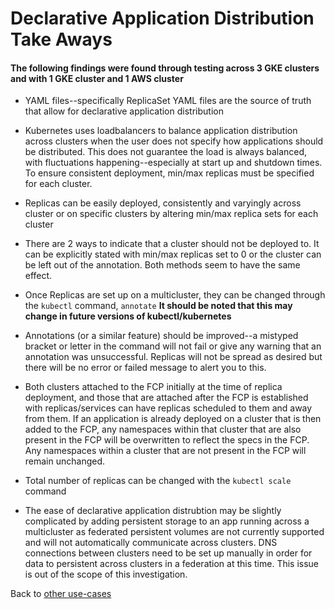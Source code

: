 # Declarative Application Distribution Take Aways
#### The following findings were found through testing across 3 GKE clusters and with 1 GKE cluster and 1 AWS cluster

- YAML files--specifically ReplicaSet YAML files are the source of truth that allow for declarative application distribution

- Kubernetes uses loadbalancers to balance application distribution across clusters when the user does not specify how applications should be distributed. This does not guarantee the load is always balanced, with fluctuations happening--especially at start up and shutdown times. To ensure consistent deployment, min/max replicas must be specified for each cluster.

- Replicas can be easily deployed, consistently and varyingly across cluster or on specific clusters by altering min/max replica sets for each cluster

- There are 2 ways to indicate that a cluster should not be deployed to. It can be explicitly stated with min/max replicas set to 0 or the cluster can be left out of the annotation. Both methods seem to have the same effect.

- Once Replicas are set up on a multicluster, they can be changed through the `kubectl` command, `annotate` **It should be noted that this may change in future versions of kubectl/kubernetes**

- Annotations (or a similar feature) should be improved--a mistyped bracket or letter in the command will not fail or give any warning that an annotation was unsuccessful. Replicas will not be spread as desired but there will be no error or failed message to alert you to this.

- Both clusters attached to the FCP initially at the time of replica deployment, and those that are attached after the FCP is established with replicas/services can have replicas scheduled to them and away from them.  If an application is already deployed on a cluster that is then added to the FCP, any namespaces within that cluster that are also present in the FCP will be overwritten to reflect the specs in the FCP. Any namespaces within a cluster that are not present in the FCP will remain unchanged.

- Total number of replicas can be changed with the `kubectl scale` command

- The ease of declarative application distrubtion may be slightly complicated by adding persistent storage to an app running across a multicluster as federated persistent volumes are not currently supported and will not automatically communicate across clusters. DNS connections between clusters need to be set up manually in order for data to persistent across clusters in a federation at this time. This issue is out of the scope of this investigation.

Back to [other use-cases](../README.md#multi-cluster-use-cases-1)


